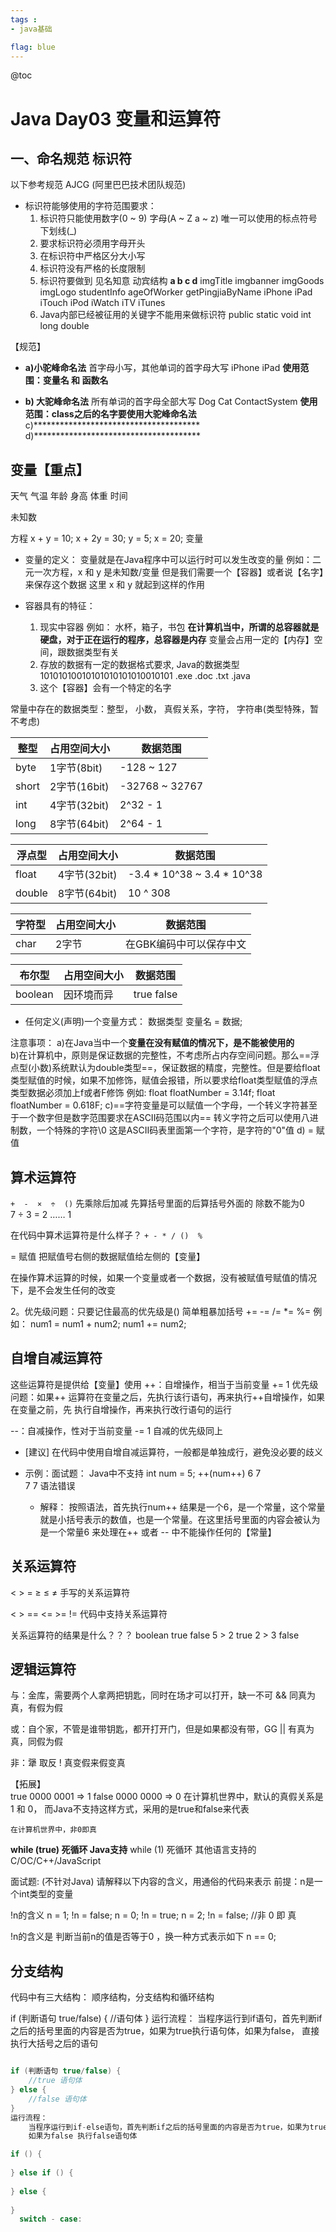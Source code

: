 ```yaml
---
tags : 
- java基础

flag: blue
---
```


@toc

# Java Day03 变量和运算符

## 一、命名规范 标识符
   
以下参考规范 AJCG (阿里巴巴技术团队规范)

- 标识符能够使用的字符范围要求：
  1. 标识符只能使用数字(0 ~ 9) 字母(A ~ Z a ~ z) 唯一可以使用的标点符号下划线(_)
  2. 要求标识符必须用字母开头
  3. 在标识符中严格区分大小写
  4. 标识符没有严格的长度限制
  5. 标识符要做到 见名知意 动宾结构
      **a b c d** 
      imgTitle
      imgbanner
      imgGoods
      imgLogo
      studentInfo ageOfWorker getPingjiaByName
      iPhone iPad iTouch iPod iWatch iTV iTunes
  6. Java内部已经被征用的关键字不能用来做标识符 
      public static void 
      int long double 
  
【规范】
- **a)小驼峰命名法**
      首字母小写，其他单词的首字母大写
      iPhone iPad
    **使用范围：变量名 和 函数名**
      
 -  **b) 大驼峰命名法**
      所有单词的首字母全部大写
      Dog Cat ContactSystem
      **使用范围：class之后的名字要使用大驼峰命名法**
  c)**************************************
  d)**************************************


## 变量【重点】
  天气 气温 年龄 身高 体重 时间
      
  未知数
  
  方程
  x + y = 10;
  x + 2y = 30;
  y = 5;
  x = 20;
  变量
  
 - 变量的定义：
      变量就是在Java程序中可以运行时可以发生改变的量
      例如：二元一次方程，x 和 y 是未知数/变量 但是我们需要一个【容器】或者说【名字】来保存这个数据
          这里 x 和 y 就起到这样的作用
  
 - 容器具有的特征：
      1. 现实中容器 例如： 水杯，箱子，书包
         **在计算机当中，所谓的总容器就是硬盘，对于正在运行的程序，总容器是内存**
         变量会占用一定的【内存】空间，跟数据类型有关
      2. 存放的数据有一定的数据格式要求, Java的数据类型
         10101010010101010101010010101
         .exe  .doc  .txt   .java
      3. 这个【容器】会有一个特定的名字
  
  常量中存在的数据类型：整型， 小数， 真假关系，字符， 字符串(类型特殊，暂不考虑)

整型 | 占用空间大小 | 数据范围
---|---|---
byte | 1字节(8bit) | -128 ~ 127
short | 2字节(16bit) | -32768 ~ 32767 
int | 4字节(32bit) | 2^32 - 1
long | 8字节(64bit) | 2^64 - 1


浮点型 | 占用空间大小 | 数据范围
---|---|---
float | 4字节(32bit) | -3.4 * 10^38 ~ 3.4 * 10^38
double | 8字节(64bit) | 10 ^ 308


字符型 | 占用空间大小 | 数据范围
---|---|---
char | 2字节 | 在GBK编码中可以保存中文


布尔型 | 占用空间大小 | 数据范围
---|---|---
boolean | 因环境而异 | true false
    


 - 任何定义(声明)一个变量方式：
      数据类型  变量名 = 数据;
  
  注意事项：
      a)在Java当中一个**变量在没有赋值的情况下，是不能被使用的**    
      b)在计算机中，原则是保证数据的完整性，不考虑所占内存空间问题。那么==浮点型(小数)系统默认为double类型==，保证数据的精度，完整性。但是要给float类型赋值的时候，如果不加修饰，赋值会报错，所以要求给float类型赋值的浮点类型数据必须加上f或者F修饰
      例如:
          float floatNumber = 3.14f;
          float floatNumber = 0.618F;
      c)==字符变量是可以赋值一个字母，一个转义字符甚至于一个数字但是数字范围要求在ASCII码范围以内==
      转义字符之后可以使用八进制数，一个特殊的字符\0 这是ASCII码表里面第一个字符，是字符的"0"值
      d) = 赋值
## 算术运算符
  `+  -  ×  ÷  ()`
  先乘除后加减
  先算括号里面的后算括号外面的
  除数不能为0  
  7 ÷ 3 = 2 …… 1
  
在代码中算术运算符是什么样子？
 `+ - * / ()  %`
  
= 赋值 把赋值号右侧的数据赋值给左侧的【变量】

  在操作算术运算的时候，如果一个变量或者一个数据，没有被赋值号赋值的情况下，是不会发生任何的改变
  
  2。优先级问题：只要记住最高的优先级是() 简单粗暴加括号
  += -= /= *= %=
  例如：
      num1 = num1 + num2;
      num1 += num2;
        
## 自增自减运算符
  这些运算符是提供给【变量】使用
  ++：自增操作，相当于当前变量 += 1
      优先级问题：如果++ 运算符在变量之后，先执行该行语句，再来执行++自增操作，如果在变量之前，先
      执行自增操作，再来执行改行语句的运行
  
  --：自减操作，性对于当前变量 -= 1
      自减的优先级同上
        
  - [建议]
      在代码中使用自增自减运算符，一般都是单独成行，避免没必要的歧义
      
  - 示例：面试题： Java中不支持
      int num = 5;
      ++(num++) 6  7  
                7  7
                语法错误
     - 解释：
    按照语法，首先执行num++ 结果是一个6，是一个常量，这个常量就是小括号表示的数值，也是一个常量。在这里括号里面的内容会被认为是一个常量6 来处理在++ 或者 -- 中不能操作任何的【常量】
                  
## 关系运算符
  < >  = ≥ ≤ ≠ 
  手写的关系运算符
  
  < > == <= >= !=
  代码中支持关系运算符
  
  关系运算符的结果是什么？？？
  boolean  true  false
  5 > 2 true
  2 > 3 false
    
## 逻辑运算符
与：金库，需要两个人拿两把钥匙，同时在场才可以打开，缺一不可
    && 同真为真，有假为假
    
或：自个家，不管是谁带钥匙，都开打开门，但是如果都没有带，GG
    || 有真为真，同假为假

非：犟 取反
    ! 真变假来假变真

【拓展】    
    true 0000 0001 => 1
    false 0000 0000  => 0
    在计算机世界中，默认的真假关系是 1 和 0， 而Java不支持这样方式，采用的是true和false来代表
   
    在计算机世界中，非0即真
    
  **while (true) 死循环  Java支持**
  while (1)    死循环 其他语言支持的 C/OC/C++/JavaScript
  
  面试题: (不针对Java)
      请解释以下内容的含义，用通俗的代码来表示
      前提：n是一个int类型的变量
     
  !n的含义
  n = 1;   !n  = false;
  n = 0;   !n  = true;
  n = 2;   !n  = false; //非 0 即 真 
  
  !n的含义是 判断当前n的值是否等于0 ，换一种方式表示如下
  n == 0;


## 分支结构
  代码中有三大结构：
      顺序结构，分支结构和循环结构
      
  if (判断语句 true/false) {
      //语句体
  }
  运行流程：
      当程序运行到if语句，首先判断if 之后的括号里面的内容是否为true，如果为true执行语句体，如果为false，
      直接执行大括号之后的语句

```java

if (判断语句 true/false) {
    //true 语句体
} else {
    //false 语句体
}
运行流程：
    当程序运行到if-else语句，首先判断if之后的括号里面的内容是否为true，如果为true执行true 语句体，
    如果为false 执行false语句体

if () {
    
} else if () {
    
} else {
    
}  
  switch - case:
```
        